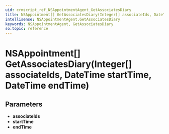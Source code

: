 ```yaml
---
uid: crmscript_ref_NSAppointmentAgent_GetAssociatesDiary
title: NSAppointment[] GetAssociatesDiary(Integer[] associateIds, DateTime startTime, DateTime endTime)
intellisense: NSAppointmentAgent.GetAssociatesDiary
keywords: NSAppointmentAgent, GetAssociatesDiary
so.topic: reference
---
```


# NSAppointment[] GetAssociatesDiary(Integer[] associateIds, DateTime startTime, DateTime endTime)

## Parameters

* **associateIds** 
* **startTime** 
* **endTime** 
